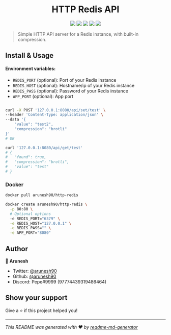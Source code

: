 <h1 align="center">HTTP Redis API</h1>
<p align="center">
  <img src="https://img.shields.io/github/languages/top/arunesh90/http-redis.svg" />
  <img src="https://img.shields.io/github/license/arunesh90/http-redis.svg" />
  <img src="https://img.shields.io/docker/cloud/automated/arunesh90/http-redis.svg" />
  <img src="https://img.shields.io/docker/cloud/build/arunesh90/http-redis.svg" />
  <img src="https://images.microbadger.com/badges/image/arunesh90/http-redis.svg" />
</p>

> Simple HTTP API server for a Redis instance, with built-in compression.

## Install & Usage

#### Environment variables: 
* `REDIS_PORT` (optional): Port of your Redis instance
* `REDIS_HOST` (optional): Hostname/ip of your Redis instance
* `REDIS_PASS` (optional): Password of your Redis instance
* `APP_PORT` (optional): App port

```sh

curl -X POST '127.0.0.1:8080/api/set/test' \
--header 'Content-Type: application/json' \
--data '{
	"value": "test2",
	"compression": "brotli"
}'
# OK

curl '127.0.0.1:8080/api/get/test'
# {
#   "found": true,
#   "compression": "brotli",
#   "value": "test"
# }
```



### Docker
```sh
docker pull arunesh90/http-redis

docker create arunesh90/http-redis \
  -p 80:80 \
  # Optional options
  -e REDIS_PORT="6379" \
  -e REDIS_HOST="127.0.0.1" \
  -e REDIS_PASS="" \
  -e APP_PORT="8080"

```

## Author

👤 **Arunesh**

* Twitter: [@arunesh90](https://twitter.com/arunesh90)
* Github: [@arunesh90](https://github.com/arunesh90)
* Discord: Pepe#9999 (97774439319486464)

## Show your support

Give a ⭐️ if this project helped you!

***
_This README was generated with ❤️ by [readme-md-generator](https://github.com/kefranabg/readme-md-generator)_